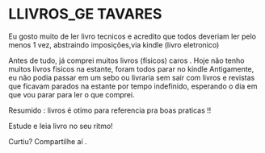 # LLIVROS_GE TAVARES 
Eu gosto muito  de ler  livro tecnicos e acredito que todos deveriam ler 
pelo menos 1 vez, abstraindo imposições,via  kindle (livro eletronico)

Antes de tudo, já comprei muitos livros (físicos) caros . 
Hoje não tenho muitos livros fisicos na estante, foram todos parar no  kindle
Antigamente, eu não podia passar em um sebo ou livraria sem sair com 
 livros e revistas  que ficavam parados na estante por tempo indefinido, 
esperando o dia em que vou parar para ler o que comprei.
 

Resumido : livros é otimo para referencia pra boas praticas !! 


Estude e leia livro no seu ritmo!

Curtiu? Compartilhe aí .

